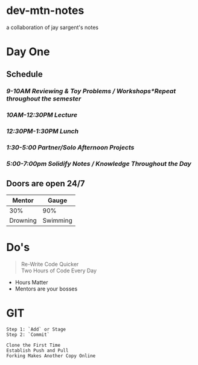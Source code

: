 # dev-mtn-notes
a collaboration of jay sargent's notes
# Day One
## Schedule
### *9-10AM Reviewing & Toy Problems / Workshops\*Repeat throughout the semester*
### *10AM-12:30PM Lecture*
### *12:30PM-1:30PM Lunch*
### *1:30-5:00 Partner/Solo Afternoon Projects*
### *5:00-7:00pm Solidify Notes / Knowledge Throughout the Day*

## Doors are open 24/7

| Mentor | Gauge |
| ------------- | ------------- |
| 30%  | 90%  |
| Drowning  | Swimming  |

# Do's
>Re-Write Code Quicker  
>Two Hours of Code Every Day  

* Hours Matter
* Mentors are your bosses

# GIT
    Step 1: `Add` or Stage  
    Step 2: `Commit`      

    Clone the First Time  
    Establish Push and Pull
    Forking Makes Another Copy Online

